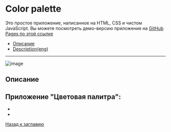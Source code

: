 # <a name='nav'>Color palette</a>

Это простое приложение, написанное на HTML, CSS и чистом JavaScript. Вы можете посмотреть демо-версию приложения на [GitHub Pages по этой ссылке](https://voverg.github.io/js-apps/color-palette 'Посмотреть демо-версию')

- [Описание](#description)
- [Description(eng)](#description_eng)

---

![image](../main/img/color-palette.png)

## <a name='description'>Описание</a>
Приложение "Цветовая палитра":
- 
- 
- 

[Назад к заглавию](#nav)

